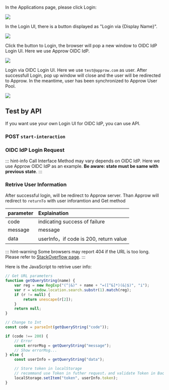 <IntegrationDetailCard title="Login via OIDC">

In the Applications page, please click Login:

![](https://cdn.approw.com/blog/20201009180859.png)

In the Login UI, there is a button displayed as "Login via {Display Name}".

![](https://cdn.approw.com/blog/20201009181119.png)

Click the button to Login, the browser will pop a new window to OIDC IdP Login UI. Here we use Approw OIDC IdP.

![](https://cdn.approw.com/blog/20201009181857.png)

Login via OIDC Login UI. Here we use `test@approw.com` as user. After successfull Login, pop up window will close and the user will be redirected to Approw. In the meantime, user has been synchronized to Approw User Pool.

![](https://cdn.approw.com/blog/20201009181657.png)

## Test by API

If you want use your own Login UI for OIDC IdP, you can use API.

### POST `start-interaction`

<ApiMethodSpec method="post" host="https://core.approw.com" path="/api/v2/connections/oidc/start-interaction">
<template slot="description">

When the user is redirected from OIDC IdP to Approw server, Approw use `state` in callback to determine the user should be in which User Pool. So we need to link state with the User Pool.

</template>
<template slot="bodyParams">
<ApiMethodParam name="state" type="string" description="Random String, use for futher OIDC request" required/>
<ApiMethodParam name="userPoolId" type="string" description="User Pool Id" required/>
<ApiMethodParam name="returnTo" type="string" description="Callback URL" required/>
</template>
<template slot="response">
<ApiMethodResponse httpCode="200">

```js
{
    code: 200,
    message: "ok"
}
```

</ApiMethodResponse>
</template>
</ApiMethodSpec>

### OIDC IdP Login Request

::: hint-info
Call Interface Method may vary depends on OIDC IdP. Here we use Approw OIDC IdP as an example.
**Be aware: state must be same with previous state**.
:::

<ApiMethodSpec method="get" host="https://<domain name>.approw.com" path="/oidc/auth" summary=" " description="Login request need an URL and parameter below: ">
<template slot="queryParams">
<ApiMethodParam name="client_id" type="string" description="Client ID" required/>
<ApiMethodParam name="redirect_uri" type="string" description=" " required>

The Redirect URL. After successful login, the OP will send Authorization code to this URL by query. This value is required in configuration.

</ApiMethodParam>
<ApiMethodParam name="scope" type="string" required>

The request information from the client, the openid must be included. You need to separate each scope with spaces. The id_token will include those scope information after decrypt.

</ApiMethodParam>
<ApiMethodParam name="response_type" type="string" required>

The response type, could be: code, id_token, id_token token, code id_token, code token, code id_token token. after successful login, the OP is required to return corresponding information according to this parameter. If the code is included, the OP will return Authoriztion code. If the id_token is included, the OP will return id_token. If the token is included, the OP will return access_token.

</ApiMethodParam>
<ApiMethodParam name="prompt" type="string">

Could be none, login, consent or select_account. It is used to determine interactive mode with OP. Remeber, if you need refresh_token, the value must be consent.

</ApiMethodParam>
<ApiMethodParam name="state" type="string" required>

A random string. This string is used for preventing the OIDC flow from the CSRF attack. If the state in response is not same as before which means the flow may be attacked.

</ApiMethodParam>

<ApiMethodParam name="nonce" type="string" description="Random String, In case of Replay attack."/>
</template>

</ApiMethodSpec>

### Retrive User Information

After successful login, will be redirect to Approw server. Than Approw will redirect to `returnTo` with user inforamtion and Get method

| parameter | Explaination                           |
| :-------- | :------------------------------------- |
| code      | indicating success of failure          |
| message   | message                                |
| data      | userInfo，if code is 200, return value |

::: hint-warning
Some browsers may report 404 if the URL is too long. Please refer to [StackOverflow page](https://stackoverflow.com/questions/28681366/in-asp-net-mvc-would-a-querystring-too-long-result-in-404-file-not-found-error/28681600).
:::

Here is the JavaScript to retrive user info:

```js
// Get URL parameters
function getQueryString(name) {
	var reg = new RegExp("(^|&)" + name + "=([^&]*)(&|$)", "i");
	var r = window.location.search.substr(1).match(reg);
	if (r != null) {
		return unescape(r[2]);
	}
	return null;
}

// Change to Int
const code = parseInt(getQueryString("code"));

if (code !== 200) {
	// Error
	const errorMsg = getQueryString("message");
	// Show errorMsg...
} else {
	const userInfo = getQueryString("data");

	// Store token in localStorage
	// recommand use Token in futher request，and validate Token in Backend
	localStorage.setItem("token", userInfo.token);
}
```

</IntegrationDetailCard>
